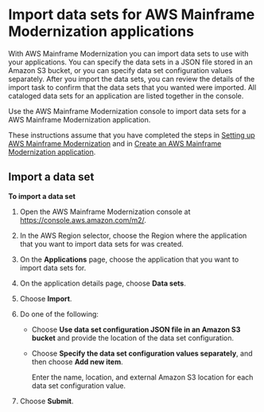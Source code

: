 # Import data sets for AWS Mainframe Modernization applications<a name="applications-m2-dataset"></a>

With AWS Mainframe Modernization you can import data sets to use with your applications\. You can specify the data sets in a JSON file stored in an Amazon S3 bucket, or you can specify data set configuration values separately\. After you import the data sets, you can review the details of the import task to confirm that the data sets that you wanted were imported\. All cataloged data sets for an application are listed together in the console\.

Use the AWS Mainframe Modernization console  to import data sets for a AWS Mainframe Modernization application\.

These instructions assume that you have completed the steps in [Setting up AWS Mainframe Modernization](setting-up.md) and in [Create an AWS Mainframe Modernization application](applications-m2-create.md)\.

## Import a data set<a name="applications-m2-dataset-import.console"></a>

**To import a data set**

1. Open the AWS Mainframe Modernization console at [https://console\.aws\.amazon\.com/m2/](https://console.aws.amazon.com/m2/)\.

1. In the AWS Region selector, choose the Region where the application that you want to import data sets for was created\.

1. On the **Applications** page, choose the application that you want to import data sets for\.

1. On the application details page, choose **Data sets**\.

1. Choose **Import**\.

1. Do one of the following:
   + Choose **Use data set configuration JSON file in an Amazon S3 bucket** and provide the location of the data set configuration\.
   + Choose **Specify the data set configuration values separately**, and then choose **Add new item**\.

     Enter the name, location, and external Amazon S3 location for each data set configuration value\.

1. Choose **Submit**\.